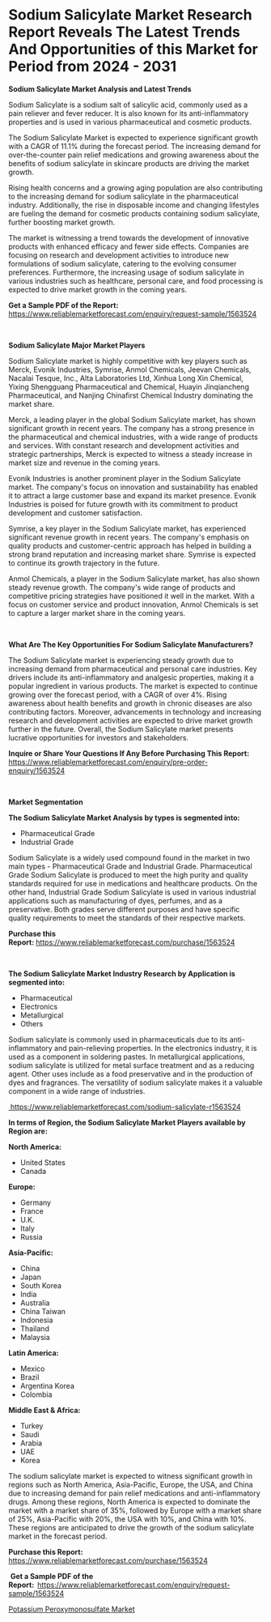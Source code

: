 <p><h1>Sodium Salicylate Market Research Report Reveals The Latest Trends And Opportunities of this Market for Period from 2024 - 2031</h1></p><p><strong>Sodium Salicylate Market Analysis and Latest Trends</strong></p>
<p><p>Sodium Salicylate is a sodium salt of salicylic acid, commonly used as a pain reliever and fever reducer. It is also known for its anti-inflammatory properties and is used in various pharmaceutical and cosmetic products.</p><p>The Sodium Salicylate Market is expected to experience significant growth with a CAGR of 11.1% during the forecast period. The increasing demand for over-the-counter pain relief medications and growing awareness about the benefits of sodium salicylate in skincare products are driving the market growth.</p><p>Rising health concerns and a growing aging population are also contributing to the increasing demand for sodium salicylate in the pharmaceutical industry. Additionally, the rise in disposable income and changing lifestyles are fueling the demand for cosmetic products containing sodium salicylate, further boosting market growth.</p><p>The market is witnessing a trend towards the development of innovative products with enhanced efficacy and fewer side effects. Companies are focusing on research and development activities to introduce new formulations of sodium salicylate, catering to the evolving consumer preferences. Furthermore, the increasing usage of sodium salicylate in various industries such as healthcare, personal care, and food processing is expected to drive market growth in the coming years.</p></p>
<p><strong>Get a Sample PDF of the Report:&nbsp;</strong> <a href="https://www.reliablemarketforecast.com/enquiry/request-sample/1563524">https://www.reliablemarketforecast.com/enquiry/request-sample/1563524</a></p>
<p>&nbsp;</p>
<p><strong>Sodium Salicylate Major Market Players</strong></p>
<p><p>Sodium Salicylate market is highly competitive with key players such as Merck, Evonik Industries, Symrise, Anmol Chemicals, Jeevan Chemicals, Nacalai Tesque, Inc., Alta Laboratories Ltd, Xinhua Long Xin Chemical, Yixing Shengguang Pharmaceutical and Chemical, Huayin Jinqiancheng Pharmaceutical, and Nanjing Chinafirst Chemical Industry dominating the market share.</p><p>Merck, a leading player in the global Sodium Salicylate market, has shown significant growth in recent years. The company has a strong presence in the pharmaceutical and chemical industries, with a wide range of products and services. With constant research and development activities and strategic partnerships, Merck is expected to witness a steady increase in market size and revenue in the coming years.</p><p>Evonik Industries is another prominent player in the Sodium Salicylate market. The company's focus on innovation and sustainability has enabled it to attract a large customer base and expand its market presence. Evonik Industries is poised for future growth with its commitment to product development and customer satisfaction.</p><p>Symrise, a key player in the Sodium Salicylate market, has experienced significant revenue growth in recent years. The company's emphasis on quality products and customer-centric approach has helped in building a strong brand reputation and increasing market share. Symrise is expected to continue its growth trajectory in the future.</p><p>Anmol Chemicals, a player in the Sodium Salicylate market, has also shown steady revenue growth. The company's wide range of products and competitive pricing strategies have positioned it well in the market. With a focus on customer service and product innovation, Anmol Chemicals is set to capture a larger market share in the coming years.</p></p>
<p>&nbsp;</p>
<p><strong>What Are The Key Opportunities For Sodium Salicylate Manufacturers?</strong></p>
<p><p>The Sodium Salicylate market is experiencing steady growth due to increasing demand from pharmaceutical and personal care industries. Key drivers include its anti-inflammatory and analgesic properties, making it a popular ingredient in various products. The market is expected to continue growing over the forecast period, with a CAGR of over 4%. Rising awareness about health benefits and growth in chronic diseases are also contributing factors. Moreover, advancements in technology and increasing research and development activities are expected to drive market growth further in the future. Overall, the Sodium Salicylate market presents lucrative opportunities for investors and stakeholders.</p></p>
<p><strong>Inquire or Share Your Questions If Any Before Purchasing This Report:</strong> <a href="https://www.reliablemarketforecast.com/enquiry/pre-order-enquiry/1563524">https://www.reliablemarketforecast.com/enquiry/pre-order-enquiry/1563524</a></p>
<p>&nbsp;</p>
<p><strong>Market Segmentation</strong></p>
<p><strong>The Sodium Salicylate Market Analysis by types is segmented into:</strong></p>
<p><ul><li>Pharmaceutical Grade</li><li>Industrial Grade</li></ul></p>
<p><p>Sodium Salicylate is a widely used compound found in the market in two main types - Pharmaceutical Grade and Industrial Grade. Pharmaceutical Grade Sodium Salicylate is produced to meet the high purity and quality standards required for use in medications and healthcare products. On the other hand, Industrial Grade Sodium Salicylate is used in various industrial applications such as manufacturing of dyes, perfumes, and as a preservative. Both grades serve different purposes and have specific quality requirements to meet the standards of their respective markets.</p></p>
<p><strong>Purchase this Report:&nbsp;</strong><a href="https://www.reliablemarketforecast.com/purchase/1563524">https://www.reliablemarketforecast.com/purchase/1563524</a></p>
<p>&nbsp;</p>
<p><strong>The Sodium Salicylate Market Industry Research by Application is segmented into:</strong></p>
<p><ul><li>Pharmaceutical</li><li>Electronics</li><li>Metallurgical</li><li>Others</li></ul></p>
<p><p>Sodium salicylate is commonly used in pharmaceuticals due to its anti-inflammatory and pain-relieving properties. In the electronics industry, it is used as a component in soldering pastes. In metallurgical applications, sodium salicylate is utilized for metal surface treatment and as a reducing agent. Other uses include as a food preservative and in the production of dyes and fragrances. The versatility of sodium salicylate makes it a valuable component in a wide range of industries.</p></p>
<p><a href="https://www.reliablemarketforecast.com/sodium-salicylate-r1563524">&nbsp;https://www.reliablemarketforecast.com/sodium-salicylate-r1563524</a></p>
<p><strong>In terms of Region, the Sodium Salicylate Market Players available by Region are:</strong></p>
<p>
    <p> <strong> North America: </strong>
        <ul>
            <li>United States</li>
            <li>Canada</li>
        </ul>
        </p> 
    <p> <strong> Europe: </strong>
        <ul>
            <li>Germany</li>
            <li>France</li>
            <li>U.K.</li>
            <li>Italy</li>
            <li>Russia</li>
        </ul>
        </p> 
    <p> <strong> Asia-Pacific: </strong>
        <ul>
            <li>China</li>
            <li>Japan</li>
            <li>South Korea</li>
            <li>India</li>
            <li>Australia</li>
            <li>China Taiwan</li>
            <li>Indonesia</li>
            <li>Thailand</li>
            <li>Malaysia</li>
        </ul>
        </p> 
    <p> <strong> Latin America: </strong>
        <ul>
            <li>Mexico</li>
            <li>Brazil</li>
            <li>Argentina Korea</li>
            <li>Colombia</li>
        </ul>
        </p> 
    <p> <strong> Middle East & Africa: </strong>
        <ul>
            <li>Turkey</li>
            <li>Saudi</li>
            <li>Arabia</li>
            <li>UAE</li>
            <li>Korea</li>
        </ul>
    </p>
    </p>
<p><p>The sodium salicylate market is expected to witness significant growth in regions such as North America, Asia-Pacific, Europe, the USA, and China due to increasing demand for pain relief medications and anti-inflammatory drugs. Among these regions, North America is expected to dominate the market with a market share of 35%, followed by Europe with a market share of 25%, Asia-Pacific with 20%, the USA with 10%, and China with 10%. These regions are anticipated to drive the growth of the sodium salicylate market in the forecast period.</p></p>
<p><strong>Purchase this Report: </strong><a href="https://www.reliablemarketforecast.com/purchase/1563524">https://www.reliablemarketforecast.com/purchase/1563524</a></p>
<p>&nbsp;<strong>Get a Sample PDF of the Report:&nbsp;&nbsp;</strong><a href="https://www.reliablemarketforecast.com/enquiry/request-sample/1563524">https://www.reliablemarketforecast.com/enquiry/request-sample/1563524</a></p>
<p><strong></strong></p>
<p><p><a href="https://view.publitas.com/reportprime-1/an-in-depth-analysis-of-the-global-potassium-peroxymonosulfate-market-scope-and-its-rapid-growing-6-9-cagr-forcasted-for-period-from-2024-to-2031/">Potassium Peroxymonosulfate Market</a></p></p>